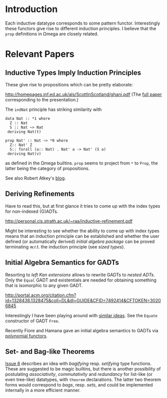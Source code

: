 # Introduction #

Each inductive datatype corresponds to some pattern functor. Interestingly these functors give rise to different induction principles. I believe that the `prop` definitions in Ωmega are closely related.

# Relevant Papers #

## Inductive Types Imply Induction Principles ##

These give rise to propositions which can be pretty elaborate:

http://homepages.inf.ed.ac.uk/als/ScottInScotland/ghani.pdf
(The [full paper](http://portal.acm.org/citation.cfm?id=1887488) corresponding to the presentation.)

The `indNat` principle  has striking similarity with
```
data Nat :: *1 where
  Z :: Nat
  S :: Nat ~> Nat
 deriving Nat(t)

prop Nat' :: Nat ~> *0 where
  Z:: Nat' Z
  S:: forall (a:: Nat) . Nat' a -> Nat' (S a)
 deriving Nat(v)
```
as defined in the Ωmega builtins. `prop` seems to project from `*` to `Prop`, the latter being the category of propositions.

See also Robert Atkey's [blog](http://personal.cis.strath.ac.uk/~raa/posts/2011-04-28-folds-and-induction.html).

## Deriving Refinements ##

Have to read this, but at first glance it tries to come up with the index types for non-indexed (G)ADTs.

http://personal.cis.strath.ac.uk/~raa/inductive-refinement.pdf

Might be interesting to see whether the ability to come up with index types means that an induction principle can be established and whether the user defined (or automatically derived) _initial algebra package_ can be proved terminating w.r.t. the induction principle (see _sized types_).

## Initial Algebra Semantics for GADTs ##

Resorting to _left Kan extensions_ allows to rewrite GADTs to _nested ADTs_. Only the `Equal` GADT and existentials are needed for obtaining something that is isomorphic to any given GADT.

http://portal.acm.org/citation.cfm?id=1328438.1328475&coll=DL&dl=GUIDE&CFID=7492414&CFTOKEN=30206845

Interestingly I have been playing around with [similar ideas](http://svn.berlios.de/svnroot/repos/al4nin/trunk/purgatory/Sum.omg?p=1038). See the `Equate` constructor of GADT `Free`.

Recently Fiore and Hamana gave an initial algebra semantics to GADTs via [polynomial functors](http://www.cl.cam.ac.uk/~mpf23/papers/Types/gadtif.pdf).

## Set- and Bag-like Theorems ##

[Issue 6](https://code.google.com/p/omega/issues/detail?id=6) describes an idea with _bagifying_ resp. _setifying_ type functions. These are suggested to be magic builtins, but there is another possibility of postulating _associativity_, _commutativity_ and _redundancy_ for list-like (or even tree-like) datatypes, with `theorem` declarations. The latter two theorem forms would correspond to _bags_, resp. _sets_, and could be implemented internally in a more efficient manner.